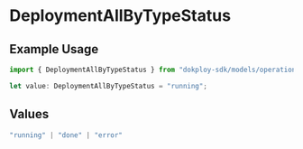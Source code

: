 # DeploymentAllByTypeStatus

## Example Usage

```typescript
import { DeploymentAllByTypeStatus } from "dokploy-sdk/models/operations";

let value: DeploymentAllByTypeStatus = "running";
```

## Values

```typescript
"running" | "done" | "error"
```